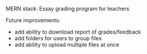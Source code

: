MERN stack: Essay grading program for teachers

Future improvements:

-   add ability to download report of grades/feedback
-   add folders for users to group files
-   add ability to upload multiple files at once
